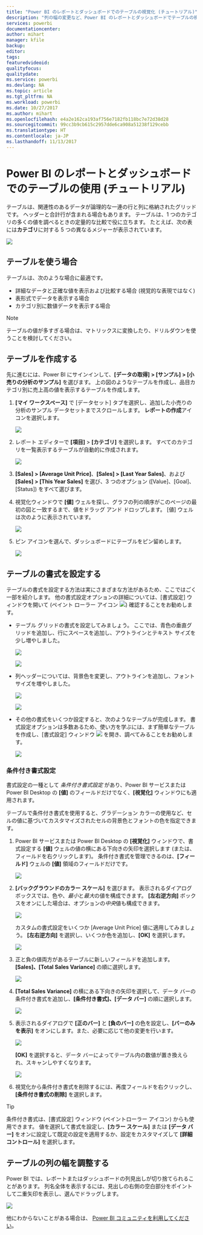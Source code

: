 ```yaml
---
title: "Power BI のレポートとダッシュボードでのテーブルの視覚化 (チュートリアル)"
description: "列の幅の変更など、Power BI のレポートとダッシュボードでテーブルの視覚化を使うときのヒントです。"
services: powerbi
documentationcenter: 
author: mihart
manager: kfile
backup: 
editor: 
tags: 
featuredvideoid: 
qualityfocus: 
qualitydate: 
ms.service: powerbi
ms.devlang: NA
ms.topic: article
ms.tgt_pltfrm: NA
ms.workload: powerbi
ms.date: 10/27/2017
ms.author: mihart
ms.openlocfilehash: e4a2e162ca193af756e7182fb118bc7e72d38d28
ms.sourcegitcommit: 99cc3b9cb615c2957dde6ca908a51238f129cebb
ms.translationtype: HT
ms.contentlocale: ja-JP
ms.lasthandoff: 11/13/2017
---
```

# <a name="working-with-tables-in-power-bi-reports-and-dashboards-tutorial"></a>Power BI のレポートとダッシュボードでのテーブルの使用 (チュートリアル)
テーブルは、関連性のあるデータが論理的な一連の行と列に格納されたグリッドです。 ヘッダーと合計行が含まれる場合もあります。 テーブルは、1 つのカテゴリの多くの値を調べるときの定量的な比較で役に立ちます。 たとえば、次の表には**カテゴリ**に対する 5 つの異なるメジャーが表示されています。

![](media/power-bi-visualization-tables/table.png)

## <a name="when-to-use-a-table"></a>テーブルを使う場合
テーブルは、次のような場合に最適です。

* 詳細なデータと正確な値を表示および比較する場合 (視覚的な表現ではなく)
* 表形式でデータを表示する場合
* カテゴリ別に数値データを表示する場合   

> [!NOTE]
> テーブルの値が多すぎる場合は、マトリックスに変換したり、ドリルダウンを使うことを検討してください。
> 
> 

## <a name="create-a-table"></a>テーブルを作成する
先に進むには、Power BI にサインインして、**[データの取得] > [サンプル] > [小売りの分析のサンプル]** を選びます。 上の図のようなテーブルを作成し、品目カテゴリ別に売上高の値を表示するテーブルを作成します。

1. **[マイ ワークスペース]** で [データセット] タブを選択し、追加した小売りの分析のサンプル データセットまでスクロールします。  **レポートの作成**アイコンを選択します。
   
    ![](media/power-bi-visualization-tables/power-bi-create-report.png)
2. レポート エディターで **[項目]** > **[カテゴリ]** を選択します。  すべてのカテゴリを一覧表示するテーブルが自動的に作成されます。
   
    ![](media/power-bi-visualization-tables/power-bi-table1.png)
3. **[Sales] > [Average Unit Price]**、**[Sales] > [Last Year Sales]**、および **[Sales] > [This Year Sales]** を選び、3 つのオプション ([Value]、[Goal]、[Status]) をすべて選びます。   
4. 視覚化ウィンドウで **[値]** ウェルを探し、グラフの列の順序がこのページの最初の図と一致するまで、値をドラッグ アンド ドロップします。  [値] ウェルは次のように表示されています。
   
    ![](media/power-bi-visualization-tables/power-bi-table2.png)
5. ピン アイコンを選んで、ダッシュボードにテーブルをピン留めします。  
   
     ![](media/power-bi-visualization-tables/pbi_pintile.png)

## <a name="format-the-table"></a>テーブルの書式を設定する
テーブルの書式を設定する方法は実にさまざまな方法があるため、ここではごく一部を紹介します。 他の書式設定オプションの詳細については、[書式設定] ウィンドウを開いて (ペイント ローラー アイコン ![](media/power-bi-visualization-tables/power-bi-format.png)) 確認することをお勧めします。

* テーブル グリッドの書式を設定してみましょう。 ここでは、青色の垂直グリッドを追加し、行にスペースを追加し、アウトラインとテキスト サイズを少し増やしました。
  
    ![](media/power-bi-visualization-tables/power-bi-table-grid2-new.png)
  
    ![](media/power-bi-visualization-tables/power-bi-table-grid3.png)
* 列ヘッダーについては、背景色を変更し、アウトラインを追加し、フォント サイズを増やしました。 
  
    ![](media/power-bi-visualization-tables/power-bi-table-column.png)
  
    ![](media/power-bi-visualization-tables/power-bi-table-column2.png)
* その他の書式をいくつか設定すると、次のようなテーブルが完成します。 書式設定オプションは多数あるため、使い方を学ぶには、まず簡単なテーブルを作成し、[書式設定] ウィンドウ ![](media/power-bi-visualization-tables/power-bi-format.png) を開き、調べてみることをお勧めします。 
  
    ![](media/power-bi-visualization-tables/power-bi-table-format.png)

### <a name="conditional-formatting"></a>条件付き書式設定
書式設定の一種として *条件付き書式設定* があり、Power BI サービスまたは Power BI Desktop の **[値]** のフィールドだけでなく、**[視覚化]** ウィンドウにも適用されます。 

テーブルで条件付き書式を使用すると、グラデーション カラーの使用など、セルの値に基づいてカスタマイズされたセルの背景色とフォントの色を指定できます。 

1. Power BI サービスまたは Power BI Desktop の **[視覚化]** ウィンドウで、書式設定する **[値]** ウェルの値の横にある下向きの矢印を選択します (または、フィールドを右クリックします)。 条件付き書式を管理できるのは、**[フィールド]** ウェルの **[値]** 領域のフィールドだけです。
   
    ![](media/power-bi-visualization-tables/power-bi-conditional-formatting-background.png)
2. **[バックグラウンドのカラー スケール]** を選びます。 表示されるダイアログ ボックスでは、色や、*最小*と*最大*の値を構成できます。 **[左右逆方向]** ボックスをオンにした場合は、オプションの*中央*値も構成できます。
   
    ![](media/power-bi-visualization-tables/power-bi-conditional-formatting-background2.png)
   
    カスタムの書式設定をいくつか [Average Unit Price] 値に適用してみましょう。 **[左右逆方向]** を選択し、いくつか色を追加し、**[OK]** を選択します。 
   
    ![](media/power-bi-visualization-tables/power-bi-conditional-formatting-data-background.png)
3. 正と負の値両方があるテーブルに新しいフィールドを追加します。  **[Sales]、[Total Sales Variance]** の順に選択します。 
   
    ![](media/power-bi-visualization-tables/power-bi-conditional-formatting2.png)
4. **[Total Sales Variance]** の横にある下向きの矢印を選択して、データ バーの条件付き書式を追加し、**[条件付き書式]、[データ バー]** の順に選択します。
   
    ![](media/power-bi-visualization-tables/power-bi-conditional-formatting-data-bars.png)
5. 表示されるダイアログで **[正のバー]** と **[負のバー]** の色を設定し、**[バーのみを表示]** をオンにします。また、必要に応じて他の変更を行います。
   
    ![](media/power-bi-visualization-tables/power-bi-data-bars.png)
   
    **[OK]** を選択すると、データ バーによってテーブル内の数値が置き換えられ、スキャンしやすくなります。
   
    ![](media/power-bi-visualization-tables/power-bi-conditional-formatting-data-bars2.png)
6. 視覚化から条件付き書式を削除するには、再度フィールドを右クリックし、**[条件付き書式の削除]** を選択します。

> [!TIP]
> 条件付き書式は、[書式設定] ウィンドウ (ペイントローラー アイコン) からも使用できます。 値を選択して書式を設定し、**[カラー スケール]** または **[データ バー]** をオンに設定して既定の設定を適用するか、設定をカスタマイズして **[詳細コントロール]** を選択します。
> 
> 

## <a name="adjust-the-column-width-of-a-table"></a>テーブルの列の幅を調整する
Power BI では、レポートまたはダッシュボードの列見出しが切り捨てられることがあります。 列名全体を表示するには、見出しの右側の空白部分をポイントして二重矢印を表示し、選んでドラッグします。

![](media/power-bi-visualization-tables/resizetable.gif)

他にわからないことがある場合は、 [Power BI コミュニティを利用してください](http://community.powerbi.com/)。


